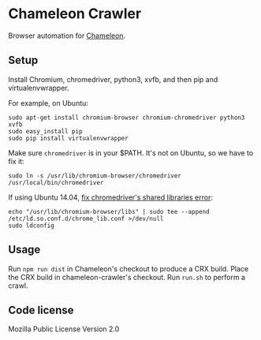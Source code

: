 # Chameleon Crawler

Browser automation for [Chameleon](ghostwords/chameleon).


## Setup

Install Chromium, chromedriver, python3, xvfb, and then pip and virtualenvwrapper.

For example, on Ubuntu:
```
sudo apt-get install chromium-browser chromium-chromedriver python3 xvfb
sudo easy_install pip
sudo pip install virtualenvwrapper
```

Make sure `chromedriver` is in your $PATH. It's not on Ubuntu, so we have to fix it:
```
sudo ln -s /usr/lib/chromium-browser/chromedriver /usr/local/bin/chromedriver
```

If using Ubuntu 14.04, [fix chromedriver's shared libraries error](http://stackoverflow.com/questions/25695299/chromedriver-on-ubuntu-14-04-error-while-loading-shared-libraries-libui-base):
```
echo "/usr/lib/chromium-browser/libs" | sudo tee --append /etc/ld.so.conf.d/chrome_lib.conf >/dev/null
sudo ldconfig
```


## Usage

Run `npm run dist` in Chameleon's checkout to produce a CRX build. Place the CRX build in chameleon-crawler's checkout. Run `run.sh` to perform a crawl.


## Code license

Mozilla Public License Version 2.0
